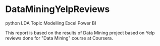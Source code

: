 # DataMiningYelpReviews
python LDA Topic Modelling Excel Power BI

This report is based on the results of Data Mining project based on Yelp reviews done for "Data Mining" course at Coursera.
